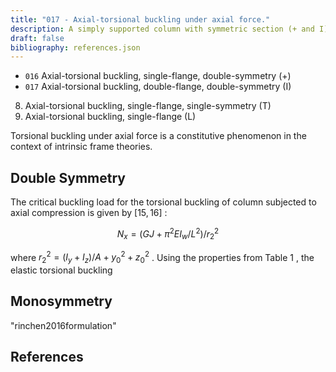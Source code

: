```yaml
---
title: "017 - Axial-torsional buckling under axial force."
description: A simply supported column with symmetric section (+ and I) buckles in torsion under the action of an axial load.
draft: false
bibliography: references.json
---
```


- `016` Axial-torsional buckling, single-flange, double-symmetry (+) <cite keys="battini2002corotational, lecorvec2012nonlinear"></cite>
- `017` Axial-torsional buckling, double-flange, double-symmetry (I) <cite keys="rinchen2016formulation"></cite>

8. Axial-torsional buckling, single-flange, single-symmetry (T)
9. Axial-torsional buckling, single-flange (L)


Torsional buckling under axial force is a constitutive phenomenon in the context of intrinsic frame theories.

## Double Symmetry

The critical buckling load for the torsional buckling of column subjected to axial compression is given by $[15,16]$ :

$$
N_x = \left(G J + \pi^2 E I_w / L^2\right) / r_2^2
$$

where $r_2^2=\left(I_y + I_z\right) / A + y_0^2 + z_0^2$ <cite key="rinchen2020geometric"></cite>. 
Using the properties from Table 1 , the elastic torsional buckling


## Monosymmetry

"rinchen2016formulation"

## References

<div id="bibliography-list"></div>